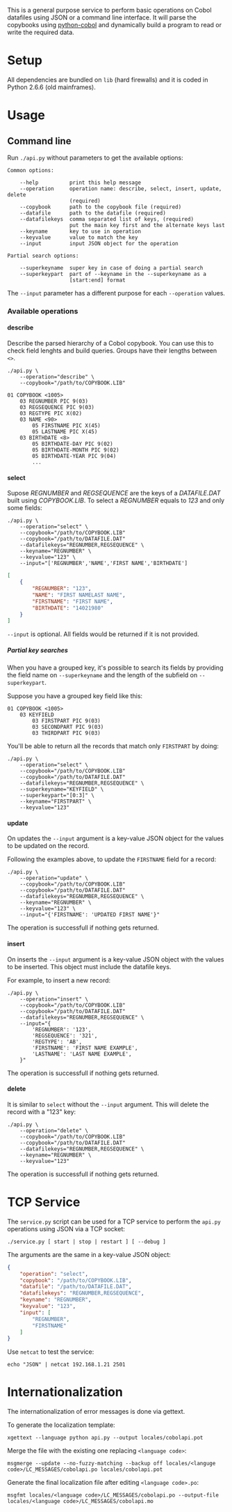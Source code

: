 This is a general purpose service to perform basic operations on Cobol
datafiles using JSON or a command line interface. It will parse the copybooks
using [python-cobol](https://github.com/royopa/python-cobol) and dynamically
build a program to read or write the required data.

# Setup

All dependencies are bundled on `lib` (hard firewalls) and it is coded in
Python 2.6.6 (old mainframes).

# Usage

## Command line

Run `./api.py` without parameters to get the available options:

    Common options:

        --help          print this help message
        --operation     operation name: describe, select, insert, update, delete
                        (required)
        --copybook      path to the copybook file (required)
        --datafile      path to the datafile (required)
        --datafilekeys  comma separated list of keys, (required)
                        put the main key first and the alternate keys last
        --keyname       key to use in operation
        --keyvalue      value to match the key
        --input         input JSON object for the operation

    Partial search options:

        --superkeyname  super key in case of doing a partial search
        --superkeypart  part of --keyname in the --superkeyname as a
						[start:end] format

The `--input` parameter has a different purpose for each `--operation` values.

### Available operations

#### describe

Describe the parsed hierarchy of a Cobol copybook. You can use this to check
field lenghts and build queries. Groups have their lengths between `<>`.

    ./api.py \
        --operation="describe" \
        --copybook="/path/to/COPYBOOK.LIB"


```cobol
01 COPYBOOK <1005>
    03 REGNUMBER PIC 9(03)
    03 REGSEQUENCE PIC 9(03)
    03 REGTYPE PIC X(02)
    03 NAME <90>
        05 FIRSTNAME PIC X(45)
        05 LASTNAME PIC X(45)
    03 BIRTHDATE <8>
        05 BIRTHDATE-DAY PIC 9(02)
        05 BIRTHDATE-MONTH PIC 9(02)
        05 BIRTHDATE-YEAR PIC 9(04)
        ...
```

#### select

Supose *REGNUMBER* and *REGSEQUENCE* are the keys of a *DATAFILE.DAT* built
using *COPYBOOK.LIB*. To select a *REGNUMBER* equals to *123* and only some
fields:

    ./api.py \
        --operation="select" \
        --copybook="/path/to/COPYBOOK.LIB"
        --copybook="/path/to/DATAFILE.DAT"
        --datafilekeys="REGNUMBER,REGSEQUENCE" \
        --keyname="REGNUMBER" \
        --keyvalue="123" \
        --input="['REGNUMBER','NAME','FIRST NAME','BIRTHDATE']

```json
[
    {
        "REGNUMBER": "123",
        "NAME": "FIRST NAMELAST NAME",
        "FIRSTNAME": "FIRST NAME",
        "BIRTHDATE": "14021980"
    }
]
```

`--input` is optional. All fields would be returned if it is not provided.

##### Partial key searches

When you have a grouped key, it's possible to search its fields by providing
the field name on `--superkeyname` and the length of the subfield on
`--superkeypart`.

Suppose you have a grouped key field like this:

```cobol
01 COPYBOOK <1005>
    03 KEYFIELD
		03 FIRSTPART PIC 9(03)
		03 SECONDPART PIC 9(03)
		03 THIRDPART PIC 9(03)
```

You'll be able to return all the records that match only `FIRSTPART` by doing:

    ./api.py \
        --operation="select" \
        --copybook="/path/to/COPYBOOK.LIB"
        --copybook="/path/to/DATAFILE.DAT"
        --datafilekeys="REGNUMBER,REGSEQUENCE" \
        --superkeyname="KEYFIELD" \
		--superkeypart="[0:3]" \
		--keyname="FIRSTPART" \
        --keyvalue="123"

#### update

On updates the `--input` argument is a key-value JSON object for the values to
be updated on the record.

Following the examples above, to update the `FIRSTNAME` field for a record:

    ./api.py \
        --operation="update" \
        --copybook="/path/to/COPYBOOK.LIB"
        --copybook="/path/to/DATAFILE.DAT"
        --datafilekeys="REGNUMBER,REGSEQUENCE" \
        --keyname="REGNUMBER" \
        --keyvalue="123" \
        --input="{'FIRSTNAME': 'UPDATED FIRST NAME'}"

The operation is successfull if nothing gets returned.

#### insert

On inserts the `--input` argument is a key-value JSON object with the values
to be inserted. This object must include the datafile keys.

For example, to insert a new record:

    ./api.py \
        --operation="insert" \
        --copybook="/path/to/COPYBOOK.LIB"
        --copybook="/path/to/DATAFILE.DAT"
        --datafilekeys="REGNUMBER,REGSEQUENCE" \
        --input="{
			'REGNUMBER': '123',
			'REGSEQUENCE': '321',
			'REGTYPE': 'AB',
			'FIRSTNAME': 'FIRST NAME EXAMPLE',
			'LASTNAME': 'LAST NAME EXAMPLE',
		}"

The operation is successfull if nothing gets returned.
		
#### delete

It is similar to `select` without the `--input` argument. This will delete the
record with a "123" key:

    ./api.py \
        --operation="delete" \
        --copybook="/path/to/COPYBOOK.LIB"
        --copybook="/path/to/DATAFILE.DAT"
        --datafilekeys="REGNUMBER,REGSEQUENCE" \
        --keyname="REGNUMBER" \
        --keyvalue="123"

The operation is successfull if nothing gets returned.
		
# TCP Service

The `service.py` script can be used for a TCP service to perform the `api.py`
operations using JSON via a TCP socket:

    ./service.py [ start | stop | restart ] [ --debug ]

The arguments are the same in a key-value JSON object:

```json
{
    "operation": "select",
    "copybook": "/path/to/COPYBOOK.LIB",
    "datafile": "/path/to/DATAFILE.DAT",
    "datafilekeys": "REGNUMBER,REGSEQUENCE",
    "keyname": "REGNUMBER",
    "keyvalue": "123",
    "input": [
        "REGNUMBER",
        "FIRSTNAME"
    ]
}
```

Use `netcat` to test the service:

    echo "JSON" | netcat 192.168.1.21 2501

# Internationalization

The internationalization of error messages is done via gettext.

To generate the localization template:

    xgettext --language python api.py --output locales/cobolapi.pot

Merge the file with the existing one replacing `<language code>`:

    msgmerge --update --no-fuzzy-matching --backup off locales/<languge code>/LC_MESSAGES/cobolapi.po locales/cobolapi.pot

Generate the final localization file after editing `<language code>.po`:

    msgfmt locales/<language code>/LC_MESSAGES/cobolapi.po --output-file locales/<language code>/LC_MESSAGES/cobolapi.mo